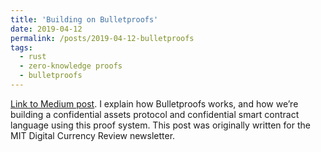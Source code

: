 ```yaml
---
title: 'Building on Bulletproofs'
date: 2019-04-12
permalink: /posts/2019-04-12-bulletproofs
tags:
  - rust
  - zero-knowledge proofs
  - bulletproofs
---
```


[Link to Medium post](https://cathieyun.medium.com/building-on-bulletproofs-2faa58af0ba8). I explain how Bulletproofs works, and how we’re building a confidential assets protocol and confidential smart contract language using this proof system. This post was originally written for the MIT Digital Currency Review newsletter.